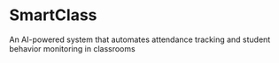 # SmartClass
An AI-powered system that automates attendance tracking and student behavior monitoring in classrooms
